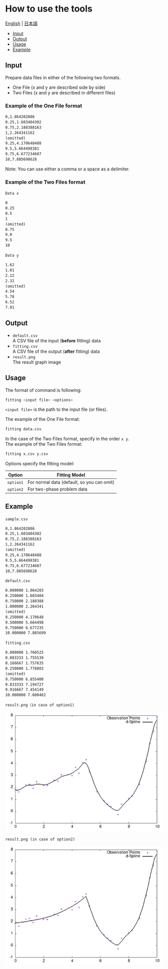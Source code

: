 # How to use the tools

[English](tool.md) | [日本語](tool-ja.md)

- [Input](#input)
- [Output](#output)
- [Usage](#usage)
- [Example](#example)

## Input

Prepare data files in either of the following two formats.

- One File (x and y are described side by side)
- Two Files (x and y are described in different files)

### Example of the One File format

```txt
0,1.864202886
0.25,1.603404302
0.75,2.188388163
1,2.264341162
(omitted)
9.25,4.170648488
9.5,5.664498381
9.75,6.677234607
10,7.885698628
```

Note: You can use either a comma or a space as a delimiter.

### Example of the Two Files format

`Data x`

``` txt
0
0.25
0.5
1
(omitted)
8.75
9.0
9.5
10
```

`Data y`

``` txt
1.62
1.81
2.12
2.32
(omitted)
4.54
5.78
6.52
7.91
```

## Output

- `default.csv`  
A CSV file of the input (**before** fitting) data
- `fitting.csv`  
A CSV file of the output (**after** fitting) data
- `result.png`  
The result graph image

## Usage

The format of command is following:

```bash
fitting <input file> <options>
```

`<input file>` is the path to the input file (or files).

The example of the One File format:

``` bash
fitting data.csv
```

In the case of the Two Files format, specify in the order `x y`.  
The example of the Two Files format:

``` bash
fitting x.csv y.csv
```

Options specify the fitting model:

| Option | Fitting Model |
|-|-|
|`option1`|For normal data (default, so you can omit)|
|`option2`|For two-phase problem data|

## Example

`sample.csv`

```txt
0,1.864202886
0.25,1.603404302
0.75,2.188388163
1,2.264341162
(omitted)
9.25,4.170648488
9.5,5.664498381
9.75,6.677234607
10,7.885698628
```

`default.csv`

```txt
0.000000 1.864203
0.250000 1.603404
0.750000 2.188388
1.000000 2.264341
(omitted)
9.250000 4.170648
9.500000 5.664498
9.750000 6.677235
10.000000 7.885699
```

`fitting.csv`

```txt
0.000000 1.760525
0.083333 1.755539
0.166667 1.757635
0.250000 1.778883
(omitted)
9.750000 6.855400
9.833333 7.194727
9.916667 7.454149
10.000000 7.600462
```

`result.png（in case of option1)`

![alt text](result_option1.png)

`result.png (in case of option2)`

![alt text](result_option2.png)
